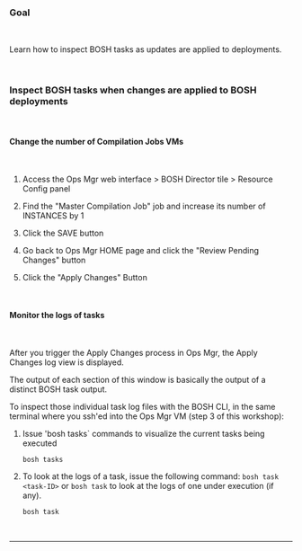 ### Goal

<br/>

Learn how to inspect BOSH tasks as updates are applied to deployments.

<br/>

### Inspect BOSH tasks when changes are applied to BOSH deployments

<br/>

#### Change the number of Compilation Jobs VMs

<br/>

1. Access the Ops Mgr web interface > BOSH Director tile > Resource Config panel

1. Find the "Master Compilation Job" job and increase its number of INSTANCES by 1

1. Click the SAVE button

1. Go back to Ops Mgr HOME page and click the "Review Pending Changes" button

1. Click the "Apply Changes" Button

<br/>

####  Monitor the logs of tasks

<br/>

After you trigger the Apply Changes process in Ops Mgr, the Apply Changes log view is displayed.

The output of each section of this window is basically the output of a distinct BOSH task output.

To inspect those individual task log files with the BOSH CLI, in the same terminal where you ssh'ed into the Ops Mgr VM (step 3 of this workshop):

1. Issue 'bosh tasks` commands to visualize the current tasks being executed

   ```execute
   bosh tasks
   ```

1. To look at the logs of a task, issue the following command: `bosh task <task-ID>` or `bosh task` to look at the logs of one under execution (if any).

   ```execute
   bosh task
   ```

<br/>

---